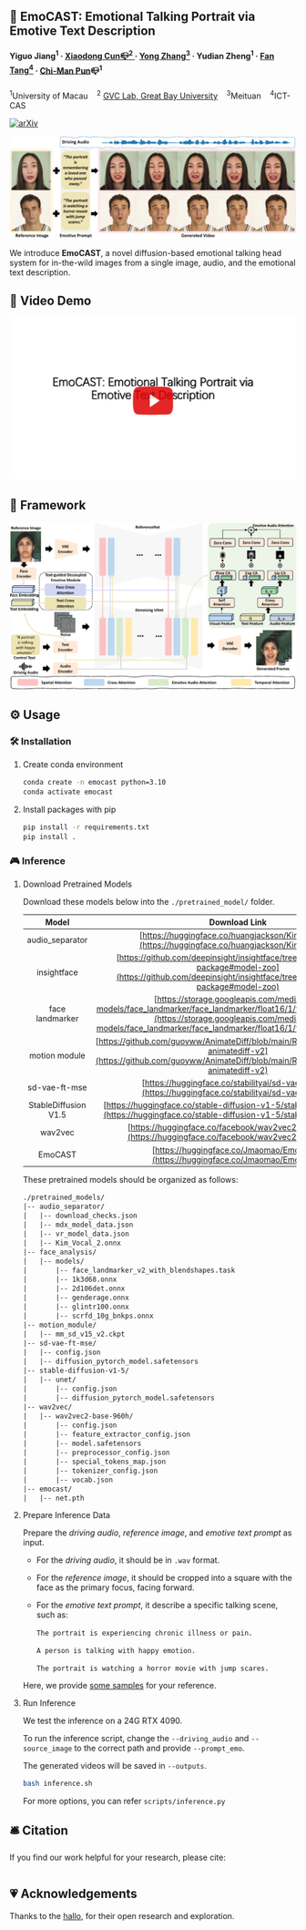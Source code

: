 ## 👿 EmoCAST: Emotional Talking Portrait via Emotive Text Description

#### Yiguo Jiang<sup>1</sup> · <a href='https://vinthony.github.io/'>Xiaodong Cun📪<sup>2</sup> </a> · <a href='https://yzhang2016.github.io/'>Yong Zhang<sup>3</sup></a> · Yudian Zheng<sup>1</sup> · <a href='https://scholar.google.com/citations?user=PdKElfwAAAAJ&hl=zh-CN'>Fan Tang<sup>4</sup></a> · <a href='https://cmpun.github.io/'>Chi-Man Pun</a>📪<sup>1</sup>
<sup>1</sup>University of Macau &nbsp;&nbsp; <sup>2</sup> <a href='https://gvclab.github.io/'>GVC Lab, Great Bay University</a> &nbsp;&nbsp; <sup>3</sup>Meituan &nbsp;&nbsp; <sup>4</sup>ICT-CAS



[![arXiv](https://img.shields.io/badge/ArXiv--red)](https://arxiv.org/abs/)

![teaser](assets/teaser.png)

We introduce **EmoCAST**, a novel diffusion-based emotional talking head system for in-the-wild images from a single image, audio, and the emotional text description.

## 📸 Video Demo

[![EmoCAST: Emotional Talking Portrait via Emotive Text Description - YouTube](assets/title.png)](https://www.youtube.com/watch?v=sVxm7Lf6bY0 "EmoCAST: Emotional Talking Portrait via Emotive Text Description - YouTube")



## 🔧️ Framework

![method](assets/method.png)

## ⚙️ Usage
### 🛠️ Installation

1. Create conda environment
   ```bash
   conda create -n emocast python=3.10
   conda activate emocast
   ```

2. Install packages with pip

   ```bash
   pip install -r requirements.txt
   pip install .
   ```

### 🎮 Inference


   

1. Download Pretrained Models
   
   Download these models below into the `./pretrained_model/` folder.
  
    |  Model | Download Link |   
    |:--------:|:------------:|
    |audio_separator |  [https://huggingface.co/huangjackson/Kim_Vocal_2](https://huggingface.co/huangjackson/Kim_Vocal_2)|
    |insightface | [https://github.com/deepinsight/insightface/tree/master/python-package#model-zoo](https://github.com/deepinsight/insightface/tree/master/python-package#model-zoo)|
    |face landmarker | [https://storage.googleapis.com/mediapipe-models/face_landmarker/face_landmarker/float16/1/face_landmarker.task](https://storage.googleapis.com/mediapipe-models/face_landmarker/face_landmarker/float16/1/face_landmarker.task) |
    |motion module | [https://github.com/guoyww/AnimateDiff/blob/main/README.md#202309-animatediff-v2](https://github.com/guoyww/AnimateDiff/blob/main/README.md#202309-animatediff-v2)|
    |sd-vae-ft-mse | [https://huggingface.co/stabilityai/sd-vae-ft-mse](https://huggingface.co/stabilityai/sd-vae-ft-mse)|
    |StableDiffusion V1.5|[https://huggingface.co/stable-diffusion-v1-5/stable-diffusion-v1-5](https://huggingface.co/stable-diffusion-v1-5/stable-diffusion-v1-5)|
    |wav2vec | [https://huggingface.co/facebook/wav2vec2-base-960h](https://huggingface.co/facebook/wav2vec2-base-960h)|
    |EmoCAST| [https://huggingface.co/Jmaomao/EmoCAST](https://huggingface.co/Jmaomao/EmoCAST)|

    These pretrained models should be organized as follows:

    ```text
    ./pretrained_models/
    |-- audio_separator/
    |   |-- download_checks.json
    |   |-- mdx_model_data.json
    |   |-- vr_model_data.json
    |   |-- Kim_Vocal_2.onnx
    |-- face_analysis/
    |   |-- models/
    |       |-- face_landmarker_v2_with_blendshapes.task  
    |       |-- 1k3d68.onnx
    |       |-- 2d106det.onnx
    |       |-- genderage.onnx
    |       |-- glintr100.onnx
    |       |-- scrfd_10g_bnkps.onnx
    |-- motion_module/
    |   |-- mm_sd_v15_v2.ckpt
    |-- sd-vae-ft-mse/
    |   |-- config.json
    |   |-- diffusion_pytorch_model.safetensors
    |-- stable-diffusion-v1-5/
    |   |-- unet/
    |       |-- config.json
    |       |-- diffusion_pytorch_model.safetensors
    |-- wav2vec/
    |   |-- wav2vec2-base-960h/
    |       |-- config.json
    |       |-- feature_extractor_config.json
    |       |-- model.safetensors
    |       |-- preprocessor_config.json
    |       |-- special_tokens_map.json
    |       |-- tokenizer_config.json
    |       |-- vocab.json
    |-- emocast/
    |   |-- net.pth
    ```

2. Prepare Inference Data

   Prepare the *driving audio*, *reference image*, and *emotive text prompt* as input.

   - For the *driving audio*, it should be in `.wav` format.

   - For the *reference image*, it should be cropped into a square with the face as the primary focus, facing forward.
  
   - For the *emotive text prompt*, it describe a specific talking scene, such as:
     
     `The portrait is experiencing chronic illness or pain.`
     
     `A person is talking with happy emotion.`

     `The portrait is watching a horror movie with jump scares.`
   
   Here, we provide [some samples](examples/) for your reference.


3. Run Inference

   We test the inference on a 24G RTX 4090.

   To run the inference script, change the `--driving_audio` and `--source_image` to the correct path and provide `--prompt_emo`.

   The generated videos will be saved in `--outputs`.
   
   ```bash
   bash inference.sh
   ```

   For more options, you can refer `scripts/inference.py`

## 🛎 Citation
If you find our work helpful for your research, please cite:
```

```

## 💗 Acknowledgements

Thanks to the [hallo](https://github.com/fudan-generative-vision/hallo), for their open research and exploration.

